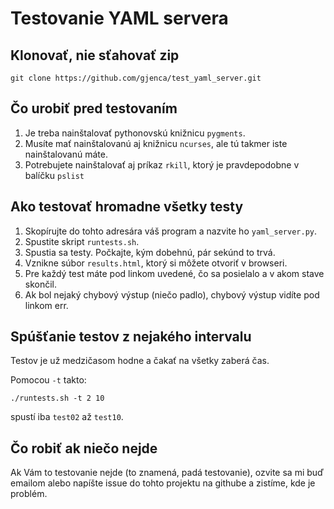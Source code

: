 # Testovanie YAML servera

## Klonovať, nie sťahovať zip

```
git clone https://github.com/gjenca/test_yaml_server.git
```

## Čo urobiť pred testovaním

1. Je treba nainštalovať pythonovskú knižnicu `pygments`.
2. Musíte mať nainštalovanú aj knižnicu `ncurses`, ale tú takmer iste nainštalovanú máte.
3. Potrebujete nainštalovať aj príkaz `rkill`, ktorý je pravdepodobne v balíčku `pslist`

## Ako testovať hromadne všetky testy

1. Skopírujte do tohto adresára váš program a nazvite ho `yaml_server.py`.
2. Spustite skript `runtests.sh`.
3. Spustia sa testy. Počkajte, kým dobehnú, pár sekúnd to trvá.
4. Vznikne súbor `results.html`, ktorý si môžete otvoriť v browseri.
5. Pre každý test máte pod linkom uvedené, čo sa posielalo a v akom stave skončil.
6. Ak bol nejaký chybový výstup (niečo padlo), chybový výstup vidíte pod linkom err.

## Spúšťanie testov z nejakého intervalu

Testov je už medzičasom hodne a čakať na všetky zaberá čas.

Pomocou `-t` takto:
```
./runtests.sh -t 2 10
```
spustí iba `test02` až `test10`.

## Čo robiť ak niečo nejde

Ak Vám to testovanie nejde (to znamená, padá testovanie), ozvite sa mi buď
emailom alebo napíšte issue do tohto projektu na githube a zistíme, kde je
problém.
